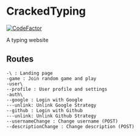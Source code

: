 # CrackedTyping
[![CodeFactor](https://www.codefactor.io/repository/github/dladeira/crackedtyping/badge?s=bd76f7d260ab89ec39a646d626f30eddc077e174)](https://www.codefactor.io/repository/github/dladeira/crackedtyping)

A typing website

## Routes
```
-\ : Landing page
-game : Join random game and play
-user\
--profile : User profile and settings
-auth\
--google : Login with Google
---unlink: Unlink Google Strategy
--github : Login with Github
---unlink: Unlink Github Strategy
--usernameChange : Change username (POST)
--descriptionChange : Change description (POST)
```
